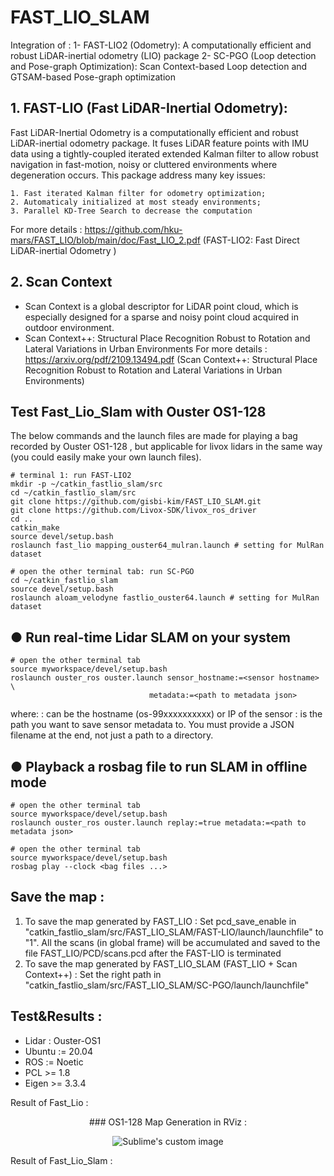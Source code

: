 


# FAST_LIO_SLAM 

Integration of : 
1- FAST-LIO2 (Odometry): A computationally efficient and robust LiDAR-inertial odometry (LIO) package
2- SC-PGO (Loop detection and Pose-graph Optimization): Scan Context-based Loop detection and GTSAM-based Pose-graph optimization

## 1. FAST-LIO (Fast LiDAR-Inertial Odometry):  
Fast LiDAR-Inertial Odometry is a computationally efficient and robust LiDAR-inertial odometry package. It fuses LiDAR feature points with IMU data 
using a tightly-coupled iterated extended Kalman filter to allow robust navigation in fast-motion, noisy or cluttered environments where degeneration occurs. 
This package address many key issues:

    1. Fast iterated Kalman filter for odometry optimization;
    2. Automaticaly initialized at most steady environments;
    3. Parallel KD-Tree Search to decrease the computation
For more details : https://github.com/hku-mars/FAST_LIO/blob/main/doc/Fast_LIO_2.pdf (FAST-LIO2: Fast Direct LiDAR-inertial Odometry ) 


## 2. Scan Context 
- Scan Context is a global descriptor for LiDAR point cloud, which is especially designed for a sparse and noisy point cloud acquired in outdoor environment.
- Scan Context++: Structural Place Recognition Robust to Rotation and Lateral Variations in Urban Environments
For more details : https://arxiv.org/pdf/2109.13494.pdf (Scan Context++: Structural Place Recognition Robust to Rotation and Lateral Variations in Urban Environments)


## Test Fast_Lio_Slam with Ouster OS1-128
   The below commands and the launch files are made for playing a bag recorded by Ouster OS1-128 , 
   but applicable for livox lidars in the same way (you could easily make your own launch files).
   
    # terminal 1: run FAST-LIO2 
    mkdir -p ~/catkin_fastlio_slam/src
    cd ~/catkin_fastlio_slam/src
    git clone https://github.com/gisbi-kim/FAST_LIO_SLAM.git
    git clone https://github.com/Livox-SDK/livox_ros_driver
    cd .. 
    catkin_make
    source devel/setup.bash
    roslaunch fast_lio mapping_ouster64_mulran.launch # setting for MulRan dataset 

    # open the other terminal tab: run SC-PGO
    cd ~/catkin_fastlio_slam
    source devel/setup.bash
    roslaunch aloam_velodyne fastlio_ouster64.launch # setting for MulRan dataset 
    
    
## ● Run real-time Lidar SLAM on your system
    # open the other terminal tab
    source myworkspace/devel/setup.bash 
    roslaunch ouster_ros ouster.launch sensor_hostname:=<sensor hostname> \
                                   metadata:=<path to metadata json>
where: 
<sensor hostname> :  can be the hostname (os-99xxxxxxxxxx) or IP of the sensor
<path to metadata json> : is the path you want to save sensor metadata to. You must provide a JSON filename at the end, not just a path to a directory.
   

## ● Playback a rosbag file to run SLAM in offline mode
    
    # open the other terminal tab
    source myworkspace/devel/setup.bash 
    roslaunch ouster_ros ouster.launch replay:=true metadata:=<path to metadata json>  
    
    # open the other terminal tab
    source myworkspace/devel/setup.bash
    rosbag play --clock <bag files ...> 
  
 
## Save the map : 
1. To save the map generated by FAST_LIO : 
Set pcd_save_enable in "catkin_fastlio_slam/src/FAST_LIO_SLAM/FAST-LIO/launch/launchfile" to "1". All the scans (in global frame) will be accumulated and saved to the file FAST_LIO/PCD/scans.pcd after the FAST-LIO is terminated
2. To save the map generated by FAST_LIO_SLAM (FAST_LIO + Scan Context++) : 
Set the right path in  "catkin_fastlio_slam/src/FAST_LIO_SLAM/SC-PGO/launch/launchfile" 
  
 
## Test&Results : 
- Lidar : Ouster-OS1 
- Ubuntu := 20.04
- ROS := Noetic 
- PCL  >= 1.8
- Eigen >= 3.3.4
    
Result of Fast_Lio : 
    
<p align="center">  ### OS1-128 Map Generation in RViz :  </p> 
    
   
  <p align="center">   
  <img src="https://user-images.githubusercontent.com/97898968/158196193-bf24c67f-d13d-409f-9310-3b075e288b1d.png?raw=true" alt="Sublime's custom image"/>
</p>

 
Result of Fast_Lio_Slam : 
    
    

  


  
  
  
    
